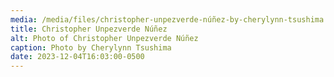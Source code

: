 ```yaml
---
media: /media/files/christopher-unpezverde-núñez-by-cherylynn-tsushima.jpg
title: Christopher Unpezverde Núñez
alt: Photo of Christopher Unpezverde Núñez
caption: Photo by Cherylynn Tsushima
date: 2023-12-04T16:03:00-0500
---
```

